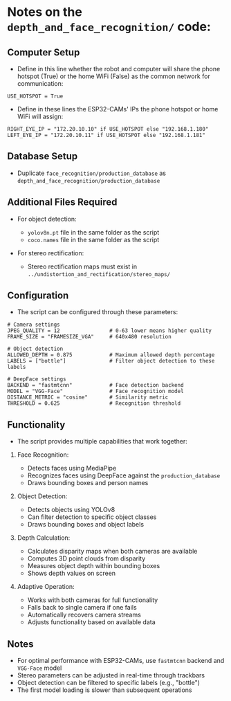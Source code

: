 # Notes on the `depth_and_face_recognition/` code:

## Computer Setup

- Define in this line whether the robot and computer will share the phone hotspot (True) or the home WiFi (False) as the common network for communication:

```
USE_HOTSPOT = True
```

- Define in these lines the ESP32-CAMs' IPs the phone hotspot or home WiFi will assign:

```
RIGHT_EYE_IP = "172.20.10.10" if USE_HOTSPOT else "192.168.1.180"
LEFT_EYE_IP = "172.20.10.11" if USE_HOTSPOT else "192.168.1.181"
```

## Database Setup

- Duplicate `face_recognition/production_database` as `depth_and_face_recognition/production_database`

## Additional Files Required

- For object detection:

  - `yolov8n.pt` file in the same folder as the script
  - `coco.names` file in the same folder as the script

- For stereo rectification:

  - Stereo rectification maps must exist in `../undistortion_and_rectification/stereo_maps/`

## Configuration

- The script can be configured through these parameters:

```
# Camera settings
JPEG_QUALITY = 12                # 0-63 lower means higher quality
FRAME_SIZE = "FRAMESIZE_VGA"     # 640x480 resolution

# Object detection
ALLOWED_DEPTH = 0.875            # Maximum allowed depth percentage
LABELS = ["bottle"]              # Filter object detection to these labels

# DeepFace settings
BACKEND = "fastmtcnn"            # Face detection backend
MODEL = "VGG-Face"               # Face recognition model
DISTANCE_METRIC = "cosine"       # Similarity metric
THRESHOLD = 0.625                # Recognition threshold
```

## Functionality

- The script provides multiple capabilities that work together:

1. Face Recognition:

   - Detects faces using MediaPipe
   - Recognizes faces using DeepFace against the `production_database`
   - Draws bounding boxes and person names

2. Object Detection:

   - Detects objects using YOLOv8
   - Can filter detection to specific object classes
   - Draws bounding boxes and object labels

3. Depth Calculation:

   - Calculates disparity maps when both cameras are available
   - Computes 3D point clouds from disparity
   - Measures object depth within bounding boxes
   - Shows depth values on screen

4. Adaptive Operation:

   - Works with both cameras for full functionality
   - Falls back to single camera if one fails
   - Automatically recovers camera streams
   - Adjusts functionality based on available data

## Notes

- For optimal performance with ESP32-CAMs, use `fastmtcnn` backend and `VGG-Face` model
- Stereo parameters can be adjusted in real-time through trackbars
- Object detection can be filtered to specific labels (e.g., "bottle")
- The first model loading is slower than subsequent operations
